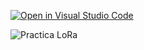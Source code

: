 [![Open in Visual Studio Code](https://classroom.github.com/assets/open-in-vscode-c66648af7eb3fe8bc4f294546bfd86ef473780cde1dea487d3c4ff354943c9ae.svg)](https://classroom.github.com/online_ide?assignment_repo_id=9057752&assignment_repo_type=AssignmentRepo)

![Practica LoRa](https://user-images.githubusercontent.com/108839778/197309781-314125a8-fe77-460c-861d-626c39469f9b.jpg)
